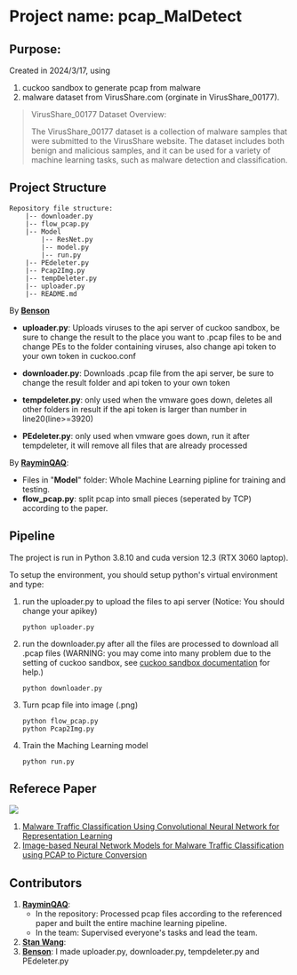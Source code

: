 # Project name: pcap_MalDetect
## Purpose: 
Created in 2024/3/17, using 
  1. cuckoo sandbox to generate pcap from malware
  2. malware dataset from VirusShare.com (orginate in VirusShare_00177).
  > VirusShare_00177 Dataset Overview:
>   
  > The VirusShare_00177 dataset is a collection of malware samples that were submitted to the VirusShare website. The dataset includes both benign and malicious     samples, and it can be used for a variety of machine learning tasks, such as malware detection and classification.

## Project Structure

```
Repository file structure:
    |-- downloader.py
    |-- flow_pcap.py
    |-- Model 
        |-- ResNet.py
        |-- model.py
        |-- run.py
    |-- PEdeleter.py
    |-- Pcap2Img.py
    |-- tempDeleter.py
    |-- uploader.py
    |-- README.md
```

By **[Benson](https://github.com/benson5104)**
  - **uploader.py**: Uploads viruses to the api server of cuckoo sandbox, be sure to change the result to the place you want to .pcap files to be and change PEs to the folder containing viruses, also              change api token to your own token in cuckoo.conf
  
  - **downloader.py**: Downloads .pcap file from the api server, be sure to change the result folder and api token to your own token
  
  - **tempdeleter.py**: only used when the vmware goes down, deletes all other folders in result if the api token is larger than number in line20(line>=3920)
  
  - **PEdeleter.py**: only used when vmware goes down, run it after tempdeleter, it will remove all files that are already processed

By **[RayminQAQ](https://github.com/RayminQAQ)**:
  - Files in "**Model**" folder: Whole Machine Learning pipline for training and testing.
  - **flow_pcap.py**: split pcap into small pieces (seperated by TCP) according to the paper.

## Pipeline
The project is run in Python 3.8.10 and cuda version 12.3 (RTX 3060 laptop).

To setup the environment, you should setup python's virtual environment and type:

1. run the uploader.py to upload the files to api server
    (Notice: You should change your apikey)
    ```shell
    python uploader.py
    ```

2. run the downloader.py after all the files are processed to download all .pcap files
  (WARNING: you may come into many problem due to the setting of cuckoo sandbox, see [cuckoo sandbox documentation](https://cuckoo.readthedocs.io/en/latest/) for help.)

    ```shell
    python downloader.py
    ```

4. Turn pcap file into image (.png)

    ```shell
    python flow_pcap.py
    python Pcap2Img.py
    ```
    
5. Train the Maching Learning model
    ```shell
    python run.py
    ```

## Referece Paper
![](https://github.com/RayminQAQ/pcap_MalDetect/blob/main/image.png?raw=true)

1. [Malware Traffic Classification Using Convolutional
Neural Network for Representation Learning](https://ieeexplore.ieee.org/stamp/stamp.jsp?arnumber=7899588)
2. [Image-based Neural Network Models for Malware Traffic
Classification using PCAP to Picture Conversion
](https://dl.acm.org/doi/pdf/10.1145/3538969.3544473)

## Contributors
1. **[RayminQAQ](https://github.com/RayminQAQ)**:
    - In the repository: Processed pcap files according to the referenced paper and built the entire machine learning pipeline.
    - In the team: Supervised everyone's tasks and lead the team.
2. **[Stan Wang](https://github.com/StanNTUST)**:
3. **[Benson](https://github.com/benson5104)**: I made uploader.py, downloader.py, tempdeleter.py and PEdeleter.py
